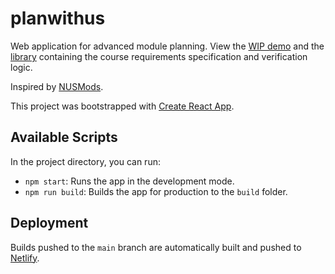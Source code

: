 # planwithus

Web application for advanced module planning. View the [WIP demo](https://planwithus.netlify.app/) and the [library](https://github.com/wei2912/planwithus-lib) containing the course requirements specification and verification logic.

Inspired by [NUSMods](https://nusmods.com/).

This project was bootstrapped with [Create React App](https://github.com/facebook/create-react-app).

## Available Scripts

In the project directory, you can run:

- `npm start`: Runs the app in the development mode.
- `npm run build`: Builds the app for production to the `build` folder.

## Deployment

Builds pushed to the `main` branch are automatically built and pushed to [Netlify](https://planwithus.netlify.app/).
